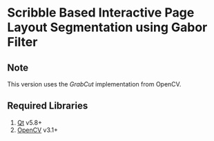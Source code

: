 # Scribble Based Interactive Page Layout Segmentation using Gabor Filter

## Note

This version uses the *GrabCut* implementation from OpenCV.

## Required Libraries
1.  [Qt](https://www.qt.io/) v5.8+
2.  [OpenCV](https://opencv.org/) v3.1+

